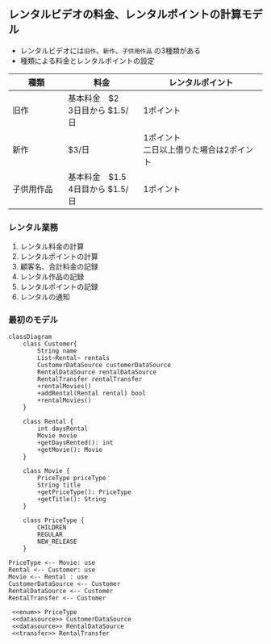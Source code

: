 
## レンタルビデオの料金、レンタルポイントの計算モデル

- レンタルビデオには`旧作`、`新作`、`子供用作品` の3種類がある
- 種類による料金とレンタルポイントの設定

| 種類     | 料金                        | レンタルポイント                 |
|--------|---------------------------|--------------------------|
| 旧作     | 基本料金　$2<br>3日目から $1.5/日   | 1ポイント                    |
| 新作     | $3/日                      | 1ポイント<br>二日以上借りた場合は2ポイント |
| 子供用作品　 | 基本料金　$1.5<br>4日目から $1.5/日 | 1ポイント                    |

### レンタル業務
1. レンタル料金の計算
2. レンタルポイントの計算
3. 顧客名、合計料金の記録
4. レンタル作品の記録
5. レンタルポイントの記録
6. レンタルの通知


### 最初のモデル
```mermaid
classDiagram
    class Customer{
        String name
        List~Rental~ rentals
        CustomerDataSource customerDataSource
        RentalDataSource rentalDataSource
        RentalTransfer rentalTransfer
        +rentalMovies()
        +addRental(Rental rental) bool
        +rentalMovies()
    }

    class Rental {
        int daysRental
        Movie movie
        +getDaysRented(): int
        +getMovie(): Movie
    }

    class Movie {
        PriceType priceType
        String title
        +getPriceType(): PriceType
        +getTitle(): String
    }

    class PriceType {
        CHILDREN
        REGULAR
        NEW_RELEASE
    }

PriceType <-- Movie: use
Rental <-- Customer: use
Movie <-- Rental : use
CustomerDataSource <-- Customer
RentalDataSource <-- Customer
RentalTransfer <-- Customer

 <<enum>> PriceType
 <<datasource>> CustomerDataSource
 <<datasource>> RentalDataSource
 <<transfer>> RentalTransfer

```
